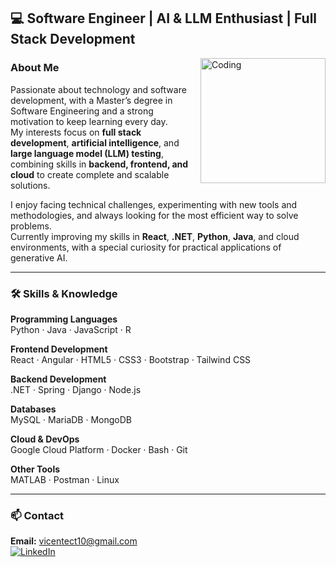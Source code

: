 ## 💻 Software Engineer | AI & LLM Enthusiast | Full Stack Development

<img align="right" alt="Coding" width="200" src="https://i.giphy.com/media/qgQUggAC3Pfv687qPC/giphy.webp">

### About Me
Passionate about technology and software development, with a Master’s degree in Software Engineering and a strong motivation to keep learning every day.  
My interests focus on **full stack development**, **artificial intelligence**, and **large language model (LLM) testing**, combining skills in **backend, frontend, and cloud** to create complete and scalable solutions.  

I enjoy facing technical challenges, experimenting with new tools and methodologies, and always looking for the most efficient way to solve problems.  
Currently improving my skills in **React**, **.NET**, **Python**, **Java**, and cloud environments, with a special curiosity for practical applications of generative AI.

---

### 🛠️ Skills & Knowledge

**Programming Languages**  
Python · Java · JavaScript · R  

**Frontend Development**  
React · Angular · HTML5 · CSS3 · Bootstrap · Tailwind CSS  

**Backend Development**  
.NET · Spring · Django · Node.js  

**Databases**  
MySQL · MariaDB · MongoDB  

**Cloud & DevOps**  
Google Cloud Platform · Docker · Bash · Git  

**Other Tools**  
MATLAB · Postman · Linux

---

### 📫 Contact
**Email:** vicentect10@gmail.com  
[![LinkedIn](https://img.shields.io/badge/LinkedIn-0077B5?style=for-the-badge&logo=linkedin&logoColor=white)](https://www.linkedin.com/in/vicato)
